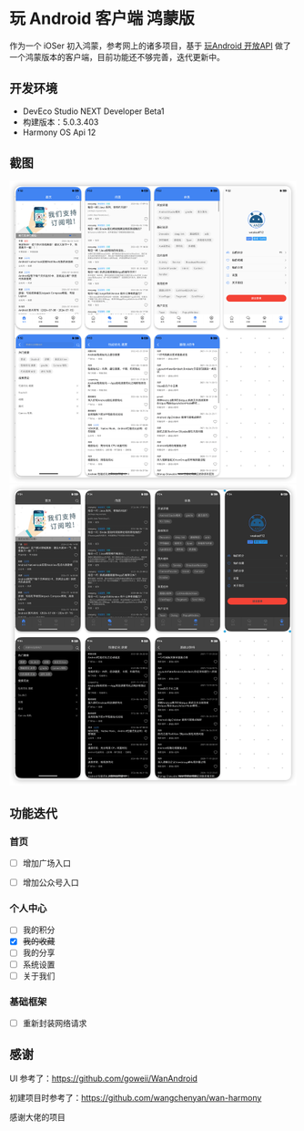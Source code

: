 # 玩 Android 客户端  鸿蒙版

作为一个 iOSer 初入鸿蒙，参考网上的诸多项目，基于 [玩Android 开放API](https://www.wanandroid.com/blog/show/2) 做了一个鸿蒙版本的客户端，目前功能还不够完善，迭代更新中。

## 开发环境

* DevEco Studio NEXT Developer Beta1
* 构建版本：5.0.3.403
* Harmony OS Api 12

## 截图

![浅色模式](./Art/art_light.png)
![深色模式](./Art/art_dark.png)

## 功能迭代

### 首页

* [ ] 增加广场入口

* [ ] 增加公众号入口

### 个人中心

* [ ] 我的积分
* [x] ~~我的收藏~~
* [ ] 我的分享
* [ ] 系统设置
* [ ] 关于我们

### 基础框架

* [ ] 重新封装网络请求

## 感谢

UI 参考了：<https://github.com/goweii/WanAndroid>  

初建项目时参考了：<https://github.com/wangchenyan/wan-harmony>

感谢大佬的项目
